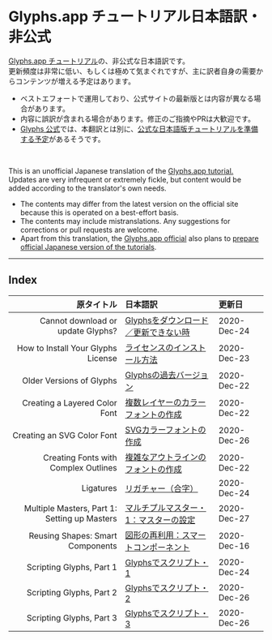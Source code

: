 # Glyphs.app チュートリアル日本語訳・非公式

[Glyphs.app チュートリアル](https://glyphsapp.com/learn)の、非公式な日本語訳です。  
更新頻度は非常に低い、もしくは極めて気まぐれですが、主に訳者自身の需要からコンテンツが増える予定はあります。

* ベストエフォートで運用しており、公式サイトの最新版とは内容が異なる場合があります。
* 内容に誤訳が含まれる場合があります。修正のご指摘やPRは大歓迎です。
* [Glyphs 公式](https://glyphsapp.com)では、本翻訳とは別に、[公式な日本語版チュートリアルを準備する予定](https://forum.glyphsapp.com/t/permission-to-publish-some-japanese-translations-of-the-tutorials/16439/5)があるそうです。

<br />

This is an unofficial Japanese translation of the [Glyphs.app tutorial.](https://glyphsapp.com/learn)  
Updates are very infrequent or extremely fickle, but content would be added according to the translator's own needs.

* The contents may differ from the latest version on the official site because this is operated on a best-effort basis.
* The contents may include mistranslations. Any suggestions for corrections or pull requests are welcome.
* Apart from this translation, the [Glyphs.app official](https://glyphsapp.com) also plans to [prepare official Japanese version of the tutorials](https://forum.glyphsapp.com/t/permission-to-publish-some-japanese-translations-of-the-tutorials/16439/5).

******

## Index

|                                   原タイトル | 日本語訳                                                                                    | 更新日      |
|---------------------------------------------:|:--------------------------------------------------------------------------------------------|:------------|
|            Cannot download or update Glyphs? | [Glyphsをダウンロード／更新できない時](/MDs/cannot-download-or-update-glyphs.md)            | 2020-Dec-24 |
|           How to Install Your Glyphs License | [ライセンスのインストール方法](/MDs/how-to-install-your-glyphs-license.md)                  | 2020-Dec-23 |
|                     Older Versions of Glyphs | [Glyphsの過去バージョン](/MDs/older-versions-of-glyphs.md)                                  | 2020-Dec-22 |
|                Creating a Layered Color Font | [複数レイヤーのカラーフォントの作成](/MDs/creating-a-layered-color-font.md)                 | 2020-Dec-22 |
|                   Creating an SVG Color Font | [SVGカラーフォントの作成](/MDs/creating-an-svg-color-font.md)                               | 2020-Dec-26 |
|         Creating Fonts with Complex Outlines | [複雑なアウトラインのフォントの作成](/MDs/creating-fonts-with-complex-outlines.md)          | 2020-Dec-22 |
|                                    Ligatures | [リガチャー（合字）](/MDs/ligatures.md)                                                     | 2020-Dec-24 |
| Multiple Masters, Part 1: Setting up Masters | [マルチプルマスター・1：マスターの設定](/MDs/multiple-masters-part-1-setting-up-masters.md) | 2020-Dec-27 |
|             Reusing Shapes: Smart Components | [図形の再利用：スマートコンポーネント](/MDs/smart-components.md)                            | 2020-Dec-16 |
|                     Scripting Glyphs, Part 1 | [Glyphsでスクリプト・1](/MDs/scripting-glyphs-part-1.md)                                    | 2020-Dec-24 |
|                     Scripting Glyphs, Part 2 | [Glyphsでスクリプト・2](/MDs/scripting-glyphs-part-2.md)                                    | 2020-Dec-26 |
|                     Scripting Glyphs, Part 3 | [Glyphsでスクリプト・3](/MDs/scripting-glyphs-part-3.md)                                    | 2020-Dec-26 |

